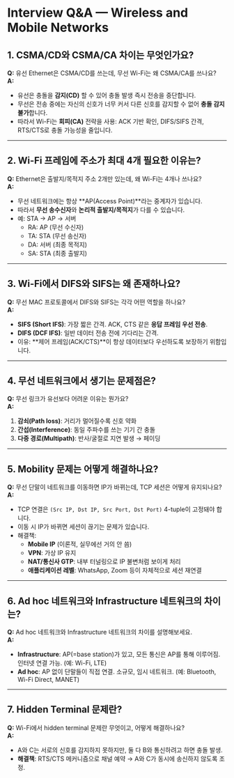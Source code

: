 # Interview Q&A — Wireless and Mobile Networks

## 1. CSMA/CD와 CSMA/CA 차이는 무엇인가요?

**Q:** 유선 Ethernet은 CSMA/CD를 쓰는데, 무선 Wi-Fi는 왜 CSMA/CA를 쓰나요?  
**A:**

-   유선은 충돌을 **감지(CD)** 할 수 있어 충돌 발생 즉시 전송을 중단합니다.
-   무선은 전송 중에는 자신의 신호가 너무 커서 다른 신호를 감지할 수 없어 **충돌 감지 불가**합니다.
-   따라서 Wi-Fi는 **회피(CA)** 전략을 사용: ACK 기반 확인, DIFS/SIFS 간격, RTS/CTS로 충돌 가능성을 줄입니다.

---

## 2. Wi-Fi 프레임에 주소가 최대 4개 필요한 이유는?

**Q:** Ethernet은 출발지/목적지 주소 2개만 있는데, 왜 Wi-Fi는 4개나 쓰나요?  
**A:**

-   무선 네트워크에는 항상 **AP(Access Point)**라는 중계자가 있습니다.
-   따라서 **무선 송수신자**와 **논리적 출발지/목적지**가 다를 수 있습니다.
-   예: STA → AP → 서버
    -   RA: AP (무선 수신자)
    -   TA: STA (무선 송신자)
    -   DA: 서버 (최종 목적지)
    -   SA: STA (최종 출발지)

---

## 3. Wi-Fi에서 DIFS와 SIFS는 왜 존재하나요?

**Q:** 무선 MAC 프로토콜에서 DIFS와 SIFS는 각각 어떤 역할을 하나요?  
**A:**

-   **SIFS (Short IFS)**: 가장 짧은 간격. ACK, CTS 같은 **응답 프레임 우선 전송**.
-   **DIFS (DCF IFS)**: 일반 데이터 전송 전에 기다리는 간격.
-   이유: **제어 프레임(ACK/CTS)**이 항상 데이터보다 우선하도록 보장하기 위함입니다.

---

## 4. 무선 네트워크에서 생기는 문제점은?

**Q:** 무선 링크가 유선보다 어려운 이유는 뭔가요?  
**A:**

1. **감쇠(Path loss)**: 거리가 멀어질수록 신호 약화
2. **간섭(Interference)**: 동일 주파수를 쓰는 기기 간 충돌
3. **다중 경로(Multipath)**: 반사/굴절로 지연 발생 → 페이딩

---

## 5. Mobility 문제는 어떻게 해결하나요?

**Q:** 무선 단말이 네트워크를 이동하면 IP가 바뀌는데, TCP 세션은 어떻게 유지되나요?  
**A:**

-   TCP 연결은 `(Src IP, Dst IP, Src Port, Dst Port)` 4-tuple이 고정돼야 합니다.
-   이동 시 IP가 바뀌면 세션이 끊기는 문제가 있습니다.
-   해결책:
    -   **Mobile IP** (이론적, 실무에선 거의 안 씀)
    -   **VPN**: 가상 IP 유지
    -   **NAT/통신사 GTP**: 내부 터널링으로 IP 불변처럼 보이게 처리
    -   **애플리케이션 레벨**: WhatsApp, Zoom 등이 자체적으로 세션 재연결

---

## 6. Ad hoc 네트워크와 Infrastructure 네트워크의 차이는?

**Q:** Ad hoc 네트워크와 Infrastructure 네트워크의 차이를 설명해보세요.  
**A:**

-   **Infrastructure**: AP(=base station)가 있고, 모든 통신은 AP를 통해 이루어짐. 인터넷 연결 가능. (예: Wi-Fi, LTE)
-   **Ad hoc**: AP 없이 단말들이 직접 연결. 소규모, 임시 네트워크. (예: Bluetooth, Wi-Fi Direct, MANET)

---

## 7. Hidden Terminal 문제란?

**Q:** Wi-Fi에서 hidden terminal 문제란 무엇이고, 어떻게 해결하나요?  
**A:**

-   A와 C는 서로의 신호를 감지하지 못하지만, 둘 다 B와 통신하려고 하면 충돌 발생.
-   **해결책**: RTS/CTS 메커니즘으로 채널 예약 → A와 C가 동시에 송신하지 않도록 조정.
